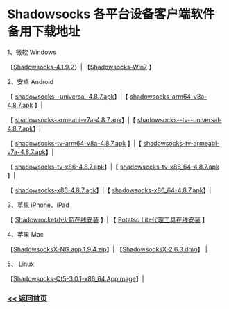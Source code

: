 # Shadowsocks 各平台设备客户端软件备用下载地址

1、微软 Windows

【[Shadowsocks-4.1.9.2](https://github.com/shadowsocks/shadowsocks-windows/releases/download/4.1.9.2/Shadowsocks-4.1.9.2.zip)】| 【[Shadowsocks-Win7](https://github.com/shadowsocks/shadowsocks-windows/releases/download/2.5/Shadowsocks-win-2.5.zip) 】

2、安卓 Android 

【 [shadowsocks--universal-4.8.7.apk](https://github.com/shadowsocks/shadowsocks-android/releases/download/v4.8.7/shadowsocks--universal-4.8.7.apk)】|【 [shadowsocks-arm64-v8a-4.8.7.apk](https://github.com/shadowsocks/shadowsocks-android/releases/download/v4.8.7/shadowsocks-arm64-v8a-4.8.7.apk) 】|

【 [shadowsocks-armeabi-v7a-4.8.7.apk](https://github.com/shadowsocks/shadowsocks-android/releases/download/v4.8.7/shadowsocks-armeabi-v7a-4.8.7.apk)】|【 [shadowsocks--tv--universal-4.8.7.apk](https://github.com/shadowsocks/shadowsocks-android/releases/download/v4.8.7/shadowsocks-tv--universal-4.8.7.apk)】|

【 [shadowsocks-tv-arm64-v8a-4.8.7.apk](https://github.com/shadowsocks/shadowsocks-android/releases/download/v4.8.7/shadowsocks-tv-arm64-v8a-4.8.7.apk) 】|【 [shadowsocks-tv-armeabi-v7a-4.8.7.apk](https://github.com/shadowsocks/shadowsocks-android/releases/download/v4.8.7/shadowsocks-tv-armeabi-v7a-4.8.7.apk)】|

【 [shadowsocks-tv-x86-4.8.7.apk](hhttps://github.com/shadowsocks/shadowsocks-android/releases/download/v4.8.7/shadowsocks-tv-x86-4.8.7.apk)】|【 [shadowsocks-tv-x86_64-4.8.7.apk](https://github.com/shadowsocks/shadowsocks-android/releases/download/v4.8.7/shadowsocks-tv-x86_64-4.8.7.apk) 】|

【 [shadowsocks-x86-4.8.7.apk](https://github.com/shadowsocks/shadowsocks-android/releases/download/v4.8.7/shadowsocks-x86-4.8.7.apk)】|【 [shadowsocks-x86_64-4.8.7.apk](https://github.com/shadowsocks/shadowsocks-android/releases/download/v4.8.7/shadowsocks-x86_64-4.8.7.apk)】|

3、苹果 iPhone、iPad

【 [Shadowrocket小火箭在线安装]( https://super-ssr.github.io/iOS/) 】| 【 [Potatso Lite代理工具在线安装](https://super-ssr.github.io/Potatso-Lite/) 】

4、苹果 Mac

【[ShadowsocksX-NG.app.1.9.4.zip](https://github.com/shadowsocks/ShadowsocksX-NG/releases/download/v1.9.4/ShadowsocksX-NG.1.9.4.zip)】| 【[ShadowsocksX-2.6.3.dmg](https://github.com/shadowsocks/shadowsocks-iOS/releases/download/2.6.3/ShadowsocksX-2.6.3.dmg)】 |

5、 Linux

【[Shadowsocks-Qt5-3.0.1-x86_64.AppImage](https://github.com/shadowsocks/shadowsocks-qt5/releases/download/v3.0.1/Shadowsocks-Qt5-3.0.1-x86_64.AppImage)】|

### [<< 返回首页](https://super-ssr.github.io/Shadowsocks/)
